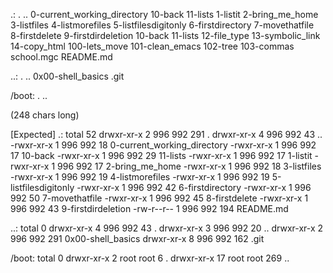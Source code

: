 .:
.
..
0-current_working_directory
10-back
11-lists
1-listit
2-bring_me_home
3-listfiles
4-listmorefiles
5-listfilesdigitonly
6-firstdirectory
7-movethatfile
8-firstdelete
9-firstdirdeletion
10-back
11-lists
12-file_type
13-symbolic_link
14-copy_html
100-lets_move
101-clean_emacs
102-tree
103-commas
school.mgc 
README.md

..:
.
..
0x00-shell_basics
.git

/boot:
.
..

(248 chars long)

[Expected]
.:
total 52
drwxr-xr-x 2 996 992 291 .
drwxr-xr-x 4 996 992 43 ..
-rwxr-xr-x 1 996 992 18 0-current_working_directory
-rwxr-xr-x 1 996 992 17 10-back
-rwxr-xr-x 1 996 992 29 11-lists
-rwxr-xr-x 1 996 992 17 1-listit
-rwxr-xr-x 1 996 992 17 2-bring_me_home
-rwxr-xr-x 1 996 992 18 3-listfiles
-rwxr-xr-x 1 996 992 19 4-listmorefiles
-rwxr-xr-x 1 996 992 19 5-listfilesdigitonly
-rwxr-xr-x 1 996 992 42 6-firstdirectory
-rwxr-xr-x 1 996 992 50 7-movethatfile
-rwxr-xr-x 1 996 992 45 8-firstdelete
-rwxr-xr-x 1 996 992 43 9-firstdirdeletion
-rw-r--r-- 1 996 992 194 README.md

..:
total 0
drwxr-xr-x 4 996 992 43 .
drwxr-xr-x 3 996 992 20 ..
drwxr-xr-x 2 996 992 291 0x00-shell_basics
drwxr-xr-x 8 996 992 162 .git

/boot:
total 0
drwxr-xr-x 2 root root 6 .
drwxr-xr-x 17 root root 269 ..
